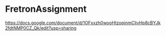 # FretronAssignment
https://docs.google.com/document/d/1OFxxzh0wooHtzopjnmClivHp8cBYJk2fdtNMP0CZ_Qk/edit?usp=sharing
